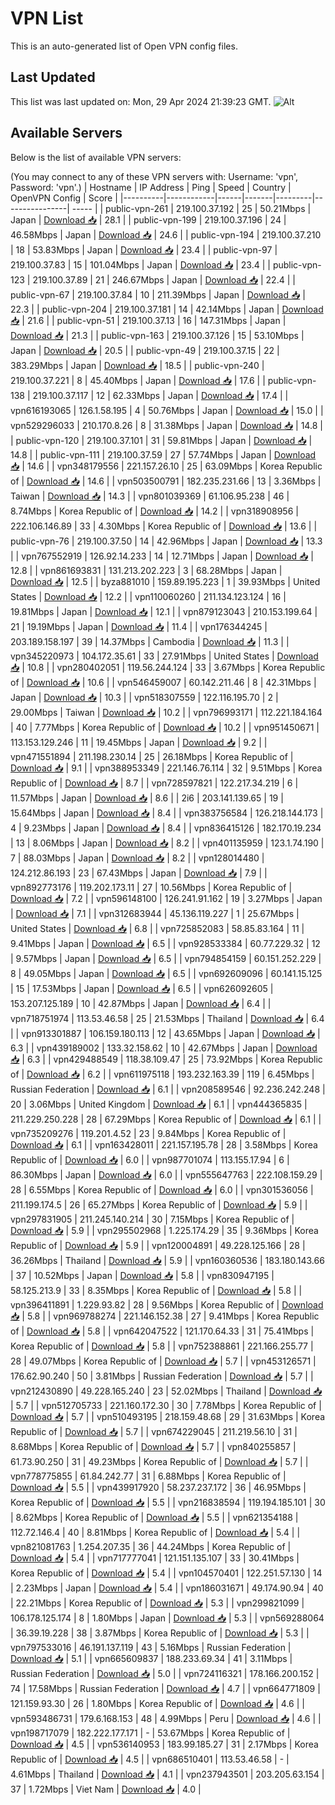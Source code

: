 # VPN List

This is an auto-generated list of Open VPN config files.

## Last Updated

This list was last updated on: Mon, 29 Apr 2024 21:39:23 GMT.
![Alt](https://repobeats.axiom.co/api/embed/186b98318ef1479477931607c1ad7d823f12451f.svg "Repobeats analytics image")

## Available Servers

Below is the list of available VPN servers:

(You may connect to any of these VPN servers with: Username: 'vpn', Password: 'vpn'.)
| Hostname | IP Address | Ping | Speed | Country | OpenVPN Config | Score |
|----------|------------|------|-------|---------|----------------| ----- |
| public-vpn-261 | 219.100.37.192 | 25 | 50.21Mbps | Japan | [Download 📥](./configs/server_0_JP.ovpn) | 28.1 |
| public-vpn-199 | 219.100.37.196 | 24 | 46.58Mbps | Japan | [Download 📥](./configs/server_1_JP.ovpn) | 24.6 |
| public-vpn-194 | 219.100.37.210 | 18 | 53.83Mbps | Japan | [Download 📥](./configs/server_2_JP.ovpn) | 23.4 |
| public-vpn-97 | 219.100.37.83 | 15 | 101.04Mbps | Japan | [Download 📥](./configs/server_3_JP.ovpn) | 23.4 |
| public-vpn-123 | 219.100.37.89 | 21 | 246.67Mbps | Japan | [Download 📥](./configs/server_4_JP.ovpn) | 22.4 |
| public-vpn-67 | 219.100.37.84 | 10 | 211.39Mbps | Japan | [Download 📥](./configs/server_5_JP.ovpn) | 22.3 |
| public-vpn-204 | 219.100.37.181 | 14 | 42.14Mbps | Japan | [Download 📥](./configs/server_6_JP.ovpn) | 21.6 |
| public-vpn-51 | 219.100.37.13 | 16 | 147.31Mbps | Japan | [Download 📥](./configs/server_7_JP.ovpn) | 21.3 |
| public-vpn-163 | 219.100.37.126 | 15 | 53.10Mbps | Japan | [Download 📥](./configs/server_8_JP.ovpn) | 20.5 |
| public-vpn-49 | 219.100.37.15 | 22 | 383.29Mbps | Japan | [Download 📥](./configs/server_9_JP.ovpn) | 18.5 |
| public-vpn-240 | 219.100.37.221 | 8 | 45.40Mbps | Japan | [Download 📥](./configs/server_10_JP.ovpn) | 17.6 |
| public-vpn-138 | 219.100.37.117 | 12 | 62.33Mbps | Japan | [Download 📥](./configs/server_11_JP.ovpn) | 17.4 |
| vpn616193065 | 126.1.58.195 | 4 | 50.76Mbps | Japan | [Download 📥](./configs/server_12_JP.ovpn) | 15.0 |
| vpn529296033 | 210.170.8.26 | 8 | 31.38Mbps | Japan | [Download 📥](./configs/server_13_JP.ovpn) | 14.8 |
| public-vpn-120 | 219.100.37.101 | 31 | 59.81Mbps | Japan | [Download 📥](./configs/server_14_JP.ovpn) | 14.8 |
| public-vpn-111 | 219.100.37.59 | 27 | 57.74Mbps | Japan | [Download 📥](./configs/server_15_JP.ovpn) | 14.6 |
| vpn348179556 | 221.157.26.10 | 25 | 63.09Mbps | Korea Republic of | [Download 📥](./configs/server_16_KR.ovpn) | 14.6 |
| vpn503500791 | 182.235.231.66 | 13 | 3.36Mbps | Taiwan | [Download 📥](./configs/server_17_TW.ovpn) | 14.3 |
| vpn801039369 | 61.106.95.238 | 46 | 8.74Mbps | Korea Republic of | [Download 📥](./configs/server_18_KR.ovpn) | 14.2 |
| vpn318908956 | 222.106.146.89 | 33 | 4.30Mbps | Korea Republic of | [Download 📥](./configs/server_19_KR.ovpn) | 13.6 |
| public-vpn-76 | 219.100.37.50 | 14 | 42.96Mbps | Japan | [Download 📥](./configs/server_20_JP.ovpn) | 13.3 |
| vpn767552919 | 126.92.14.233 | 14 | 12.71Mbps | Japan | [Download 📥](./configs/server_21_JP.ovpn) | 12.8 |
| vpn861693831 | 131.213.202.223 | 3 | 68.28Mbps | Japan | [Download 📥](./configs/server_22_JP.ovpn) | 12.5 |
| byza881010 | 159.89.195.223 | 1 | 39.93Mbps | United States | [Download 📥](./configs/server_23_US.ovpn) | 12.2 |
| vpn110060260 | 211.134.123.124 | 16 | 19.81Mbps | Japan | [Download 📥](./configs/server_24_JP.ovpn) | 12.1 |
| vpn879123043 | 210.153.199.64 | 21 | 19.19Mbps | Japan | [Download 📥](./configs/server_25_JP.ovpn) | 11.4 |
| vpn176344245 | 203.189.158.197 | 39 | 14.37Mbps | Cambodia | [Download 📥](./configs/server_26_KH.ovpn) | 11.3 |
| vpn345220973 | 104.172.35.61 | 33 | 27.91Mbps | United States | [Download 📥](./configs/server_27_US.ovpn) | 10.8 |
| vpn280402051 | 119.56.244.124 | 33 | 3.67Mbps | Korea Republic of | [Download 📥](./configs/server_28_KR.ovpn) | 10.6 |
| vpn546459007 | 60.142.211.46 | 8 | 42.31Mbps | Japan | [Download 📥](./configs/server_29_JP.ovpn) | 10.3 |
| vpn518307559 | 122.116.195.70 | 2 | 29.00Mbps | Taiwan | [Download 📥](./configs/server_30_TW.ovpn) | 10.2 |
| vpn796993171 | 112.221.184.164 | 40 | 7.77Mbps | Korea Republic of | [Download 📥](./configs/server_31_KR.ovpn) | 10.2 |
| vpn951450671 | 113.153.129.246 | 11 | 19.45Mbps | Japan | [Download 📥](./configs/server_32_JP.ovpn) | 9.2 |
| vpn471551894 | 211.198.230.14 | 25 | 26.18Mbps | Korea Republic of | [Download 📥](./configs/server_33_KR.ovpn) | 9.1 |
| vpn388953349 | 221.146.76.114 | 32 | 9.51Mbps | Korea Republic of | [Download 📥](./configs/server_34_KR.ovpn) | 8.7 |
| vpn728597821 | 122.217.34.219 | 6 | 11.57Mbps | Japan | [Download 📥](./configs/server_35_JP.ovpn) | 8.6 |
| 2i6 | 203.141.139.65 | 19 | 15.64Mbps | Japan | [Download 📥](./configs/server_36_JP.ovpn) | 8.4 |
| vpn383756584 | 126.218.144.173 | 4 | 9.23Mbps | Japan | [Download 📥](./configs/server_37_JP.ovpn) | 8.4 |
| vpn836415126 | 182.170.19.234 | 13 | 8.06Mbps | Japan | [Download 📥](./configs/server_38_JP.ovpn) | 8.2 |
| vpn401135959 | 123.1.74.190 | 7 | 88.03Mbps | Japan | [Download 📥](./configs/server_39_JP.ovpn) | 8.2 |
| vpn128014480 | 124.212.86.193 | 23 | 67.43Mbps | Japan | [Download 📥](./configs/server_40_JP.ovpn) | 7.9 |
| vpn892773176 | 119.202.173.11 | 27 | 10.56Mbps | Korea Republic of | [Download 📥](./configs/server_41_KR.ovpn) | 7.2 |
| vpn596148100 | 126.241.91.162 | 19 | 3.27Mbps | Japan | [Download 📥](./configs/server_42_JP.ovpn) | 7.1 |
| vpn312683944 | 45.136.119.227 | 1 | 25.67Mbps | United States | [Download 📥](./configs/server_43_US.ovpn) | 6.8 |
| vpn725852083 | 58.85.83.164 | 11 | 9.41Mbps | Japan | [Download 📥](./configs/server_44_JP.ovpn) | 6.5 |
| vpn928533384 | 60.77.229.32 | 12 | 9.57Mbps | Japan | [Download 📥](./configs/server_45_JP.ovpn) | 6.5 |
| vpn794854159 | 60.151.252.229 | 8 | 49.05Mbps | Japan | [Download 📥](./configs/server_46_JP.ovpn) | 6.5 |
| vpn692609096 | 60.141.15.125 | 15 | 17.53Mbps | Japan | [Download 📥](./configs/server_47_JP.ovpn) | 6.5 |
| vpn626092605 | 153.207.125.189 | 10 | 42.87Mbps | Japan | [Download 📥](./configs/server_48_JP.ovpn) | 6.4 |
| vpn718751974 | 113.53.46.58 | 25 | 21.53Mbps | Thailand | [Download 📥](./configs/server_49_TH.ovpn) | 6.4 |
| vpn913301887 | 106.159.180.113 | 12 | 43.65Mbps | Japan | [Download 📥](./configs/server_50_JP.ovpn) | 6.3 |
| vpn439189002 | 133.32.158.62 | 10 | 42.67Mbps | Japan | [Download 📥](./configs/server_51_JP.ovpn) | 6.3 |
| vpn429488549 | 118.38.109.47 | 25 | 73.92Mbps | Korea Republic of | [Download 📥](./configs/server_52_KR.ovpn) | 6.2 |
| vpn611975118 | 193.232.163.39 | 119 | 6.45Mbps | Russian Federation | [Download 📥](./configs/server_53_RU.ovpn) | 6.1 |
| vpn208589546 | 92.236.242.248 | 20 | 3.06Mbps | United Kingdom | [Download 📥](./configs/server_54_GB.ovpn) | 6.1 |
| vpn444365835 | 211.229.250.228 | 28 | 67.29Mbps | Korea Republic of | [Download 📥](./configs/server_55_KR.ovpn) | 6.1 |
| vpn735209276 | 119.201.4.52 | 23 | 9.84Mbps | Korea Republic of | [Download 📥](./configs/server_56_KR.ovpn) | 6.1 |
| vpn163428011 | 221.157.195.78 | 28 | 3.58Mbps | Korea Republic of | [Download 📥](./configs/server_57_KR.ovpn) | 6.0 |
| vpn987701074 | 113.155.17.94 | 6 | 86.30Mbps | Japan | [Download 📥](./configs/server_58_JP.ovpn) | 6.0 |
| vpn555647763 | 222.108.159.29 | 28 | 6.55Mbps | Korea Republic of | [Download 📥](./configs/server_59_KR.ovpn) | 6.0 |
| vpn301536056 | 211.199.174.5 | 26 | 65.27Mbps | Korea Republic of | [Download 📥](./configs/server_60_KR.ovpn) | 5.9 |
| vpn297831905 | 211.245.140.214 | 30 | 7.15Mbps | Korea Republic of | [Download 📥](./configs/server_61_KR.ovpn) | 5.9 |
| vpn295502968 | 1.225.174.29 | 35 | 9.36Mbps | Korea Republic of | [Download 📥](./configs/server_62_KR.ovpn) | 5.9 |
| vpn120004891 | 49.228.125.166 | 28 | 36.26Mbps | Thailand | [Download 📥](./configs/server_63_TH.ovpn) | 5.9 |
| vpn160360536 | 183.180.143.66 | 37 | 10.52Mbps | Japan | [Download 📥](./configs/server_64_JP.ovpn) | 5.8 |
| vpn830947195 | 58.125.213.9 | 33 | 8.35Mbps | Korea Republic of | [Download 📥](./configs/server_65_KR.ovpn) | 5.8 |
| vpn396411891 | 1.229.93.82 | 28 | 9.56Mbps | Korea Republic of | [Download 📥](./configs/server_66_KR.ovpn) | 5.8 |
| vpn969788274 | 221.146.152.38 | 27 | 9.41Mbps | Korea Republic of | [Download 📥](./configs/server_67_KR.ovpn) | 5.8 |
| vpn642047522 | 121.170.64.33 | 31 | 75.41Mbps | Korea Republic of | [Download 📥](./configs/server_68_KR.ovpn) | 5.8 |
| vpn752388861 | 221.166.255.77 | 28 | 49.07Mbps | Korea Republic of | [Download 📥](./configs/server_69_KR.ovpn) | 5.7 |
| vpn453126571 | 176.62.90.240 | 50 | 3.81Mbps | Russian Federation | [Download 📥](./configs/server_70_RU.ovpn) | 5.7 |
| vpn212430890 | 49.228.165.240 | 23 | 52.02Mbps | Thailand | [Download 📥](./configs/server_71_TH.ovpn) | 5.7 |
| vpn512705733 | 221.160.172.30 | 30 | 7.78Mbps | Korea Republic of | [Download 📥](./configs/server_72_KR.ovpn) | 5.7 |
| vpn510493195 | 218.159.48.68 | 29 | 31.63Mbps | Korea Republic of | [Download 📥](./configs/server_73_KR.ovpn) | 5.7 |
| vpn674229045 | 211.219.56.10 | 31 | 8.68Mbps | Korea Republic of | [Download 📥](./configs/server_74_KR.ovpn) | 5.7 |
| vpn840255857 | 61.73.90.250 | 31 | 49.23Mbps | Korea Republic of | [Download 📥](./configs/server_75_KR.ovpn) | 5.7 |
| vpn778775855 | 61.84.242.77 | 31 | 6.88Mbps | Korea Republic of | [Download 📥](./configs/server_76_KR.ovpn) | 5.5 |
| vpn439917920 | 58.237.237.172 | 36 | 46.95Mbps | Korea Republic of | [Download 📥](./configs/server_77_KR.ovpn) | 5.5 |
| vpn216838594 | 119.194.185.101 | 30 | 8.62Mbps | Korea Republic of | [Download 📥](./configs/server_78_KR.ovpn) | 5.5 |
| vpn621354188 | 112.72.146.4 | 40 | 8.81Mbps | Korea Republic of | [Download 📥](./configs/server_79_KR.ovpn) | 5.4 |
| vpn821081763 | 1.254.207.35 | 36 | 44.24Mbps | Korea Republic of | [Download 📥](./configs/server_80_KR.ovpn) | 5.4 |
| vpn717777041 | 121.151.135.107 | 33 | 30.41Mbps | Korea Republic of | [Download 📥](./configs/server_81_KR.ovpn) | 5.4 |
| vpn104570401 | 122.251.57.130 | 14 | 2.23Mbps | Japan | [Download 📥](./configs/server_82_JP.ovpn) | 5.4 |
| vpn186031671 | 49.174.90.94 | 40 | 22.21Mbps | Korea Republic of | [Download 📥](./configs/server_83_KR.ovpn) | 5.3 |
| vpn299821099 | 106.178.125.174 | 8 | 1.80Mbps | Japan | [Download 📥](./configs/server_84_JP.ovpn) | 5.3 |
| vpn569288064 | 36.39.19.228 | 38 | 3.87Mbps | Korea Republic of | [Download 📥](./configs/server_85_KR.ovpn) | 5.3 |
| vpn797533016 | 46.191.137.119 | 43 | 5.16Mbps | Russian Federation | [Download 📥](./configs/server_86_RU.ovpn) | 5.1 |
| vpn665609837 | 188.233.69.34 | 41 | 3.11Mbps | Russian Federation | [Download 📥](./configs/server_87_RU.ovpn) | 5.0 |
| vpn724116321 | 178.166.200.152 | 74 | 17.58Mbps | Russian Federation | [Download 📥](./configs/server_88_RU.ovpn) | 4.7 |
| vpn664771809 | 121.159.93.30 | 26 | 1.80Mbps | Korea Republic of | [Download 📥](./configs/server_89_KR.ovpn) | 4.6 |
| vpn593486731 | 179.6.168.153 | 48 | 4.99Mbps | Peru | [Download 📥](./configs/server_90_PE.ovpn) | 4.6 |
| vpn198717079 | 182.222.177.171 | - | 53.67Mbps | Korea Republic of | [Download 📥](./configs/server_91_KR.ovpn) | 4.5 |
| vpn536140953 | 183.99.185.27 | 31 | 2.17Mbps | Korea Republic of | [Download 📥](./configs/server_92_KR.ovpn) | 4.5 |
| vpn686510401 | 113.53.46.58 | - | 4.61Mbps | Thailand | [Download 📥](./configs/server_93_TH.ovpn) | 4.1 |
| vpn237943501 | 203.205.63.154 | 37 | 1.72Mbps | Viet Nam | [Download 📥](./configs/server_94_VN.ovpn) | 4.0 |
